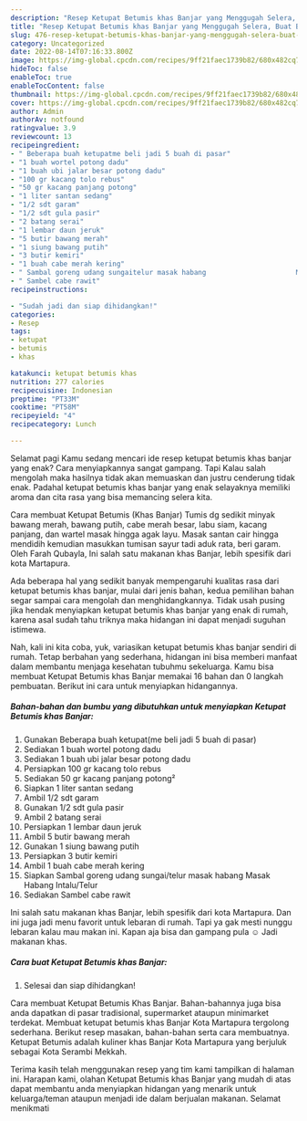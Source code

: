 ```yaml
---
description: "Resep Ketupat Betumis khas Banjar yang Menggugah Selera, Buat Buka Puasa}"
title: "Resep Ketupat Betumis khas Banjar yang Menggugah Selera, Buat Buka Puasa}"
slug: 476-resep-ketupat-betumis-khas-banjar-yang-menggugah-selera-buat-buka-puasa
category: Uncategorized
date: 2022-08-14T07:16:33.800Z
image: https://img-global.cpcdn.com/recipes/9ff21faec1739b82/680x482cq70/ketupat-betumis-khas-banjar-foto-resep-utama.jpg
hideToc: false
enableToc: true
enableTocContent: false
thumbnail: https://img-global.cpcdn.com/recipes/9ff21faec1739b82/680x482cq70/ketupat-betumis-khas-banjar-foto-resep-utama.jpg
cover: https://img-global.cpcdn.com/recipes/9ff21faec1739b82/680x482cq70/ketupat-betumis-khas-banjar-foto-resep-utama.jpg
author: Admin
authorAv: notfound
ratingvalue: 3.9
reviewcount: 13
recipeingredient:
- " Beberapa buah ketupatme beli jadi 5 buah di pasar"
- "1 buah wortel potong dadu"
- "1 buah ubi jalar besar potong dadu"
- "100 gr kacang tolo rebus"
- "50 gr kacang panjang potong"
- "1 liter santan sedang"
- "1/2 sdt garam"
- "1/2 sdt gula pasir"
- "2 batang serai"
- "1 lembar daun jeruk"
- "5 butir bawang merah"
- "1 siung bawang putih"
- "3 butir kemiri"
- "1 buah cabe merah kering"
- " Sambal goreng udang sungaitelur masak habang                      Masak Habang IntaluTelur"
- " Sambel cabe rawit"
recipeinstructions:

- "Sudah jadi dan siap dihidangkan!"
categories:
- Resep
tags:
- ketupat
- betumis
- khas

katakunci: ketupat betumis khas 
nutrition: 277 calories
recipecuisine: Indonesian
preptime: "PT33M"
cooktime: "PT58M"
recipeyield: "4"
recipecategory: Lunch

---
```



Selamat pagi Kamu sedang mencari ide resep ketupat betumis khas banjar yang enak? Cara menyiapkannya sangat gampang. Tapi Kalau salah mengolah maka hasilnya tidak akan memuaskan dan justru cenderung tidak enak. Padahal ketupat betumis khas banjar yang enak selayaknya memiliki aroma dan cita rasa yang bisa memancing selera kita.


Cara membuat Ketupat Betumis (Khas Banjar) Tumis dg sedikit minyak bawang merah, bawang putih, cabe merah besar, labu siam, kacang panjang, dan wartel masak hingga agak layu. Masak santan cair hingga mendidih kemudian masukkan tumisan sayur tadi aduk rata, beri garam. Oleh Farah Qubayla, Ini salah satu makanan khas Banjar, lebih spesifik dari kota Martapura.

Ada beberapa hal yang sedikit banyak mempengaruhi kualitas rasa dari ketupat betumis khas banjar, mulai dari jenis bahan, kedua pemilihan bahan segar sampai cara mengolah dan menghidangkannya. Tidak usah pusing jika hendak menyiapkan ketupat betumis khas banjar yang enak di rumah, karena asal sudah tahu triknya maka hidangan ini dapat menjadi suguhan istimewa.


Nah, kali ini kita coba, yuk, variasikan ketupat betumis khas banjar sendiri di rumah. Tetap berbahan yang sederhana, hidangan ini bisa memberi manfaat dalam membantu menjaga kesehatan tubuhmu sekeluarga. Kamu bisa membuat Ketupat Betumis khas Banjar memakai 16 bahan dan 0 langkah pembuatan. Berikut ini cara untuk menyiapkan hidangannya.

<!--inarticleads1-->

##### Bahan-bahan dan bumbu yang dibutuhkan untuk menyiapkan Ketupat Betumis khas Banjar:

1. Gunakan  Beberapa buah ketupat(me beli jadi 5 buah di pasar)
1. Sediakan 1 buah wortel potong dadu
1. Sediakan 1 buah ubi jalar besar potong dadu
1. Persiapkan 100 gr kacang tolo rebus
1. Sediakan 50 gr kacang panjang potong²
1. Siapkan 1 liter santan sedang
1. Ambil 1/2 sdt garam
1. Gunakan 1/2 sdt gula pasir
1. Ambil 2 batang serai
1. Persiapkan 1 lembar daun jeruk
1. Ambil 5 butir bawang merah
1. Gunakan 1 siung bawang putih
1. Persiapkan 3 butir kemiri
1. Ambil 1 buah cabe merah kering
1. Siapkan  Sambal goreng udang sungai/telur masak habang                      Masak Habang Intalu/Telur
1. Sediakan  Sambel cabe rawit


Ini salah satu makanan khas Banjar, lebih spesifik dari kota Martapura. Dan ini juga jadi menu favorit untuk lebaran di rumah. Tapi ya gak mesti nunggu lebaran kalau mau makan ini. Kapan aja bisa dan gampang pula ☺️ Jadi makanan khas. 

<!--inarticleads2-->

##### Cara buat Ketupat Betumis khas Banjar:


1. Selesai dan siap dihidangkan!

Cara membuat Ketupat Betumis Khas Banjar. Bahan-bahannya juga bisa anda dapatkan di pasar tradisional, supermarket ataupun minimarket terdekat. Membuat ketupat betumis khas Banjar Kota Martapura tergolong sederhana. Berikut resep masakan, bahan-bahan serta cara membuatnya. Ketupat Betumis adalah kuliner khas Banjar Kota Martapura yang berjuluk sebagai Kota Serambi Mekkah. 

Terima kasih telah menggunakan resep yang tim kami tampilkan di halaman ini. Harapan kami, olahan Ketupat Betumis khas Banjar yang mudah di atas dapat membantu anda menyiapkan hidangan yang menarik untuk keluarga/teman ataupun menjadi ide dalam berjualan makanan. Selamat menikmati
